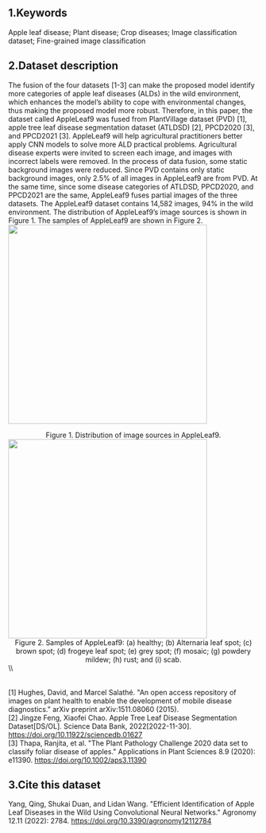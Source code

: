 ## 1.Keywords
Apple leaf disease; Plant disease; Crop diseases; Image classification dataset; Fine-grained image classification

## 2.Dataset description
The fusion of the four datasets [1-3] can make the proposed model identify more categories of apple leaf diseases (ALDs) in the wild environment, which enhances the model’s ability to cope with environmental changes, thus making the proposed model more robust. Therefore, in this paper, the dataset called AppleLeaf9 was fused from PlantVillage dataset (PVD) [1], apple tree leaf disease segmentation dataset (ATLDSD) [2], PPCD2020 [3], and PPCD2021 [3]. AppleLeaf9 will help agricultural practitioners better apply CNN models to solve more ALD practical problems. Agricultural disease experts were invited to screen each image, and images with incorrect labels were removed. In the process of data fusion, some static background images were reduced. Since PVD contains only static background images, only 2.5% of all images in AppleLeaf9 are from PVD. At the same time, since some disease categories of ATLDSD, PPCD2020, and PPCD2021 are the same, AppleLeaf9 fuses partial images of the three datasets. The AppleLeaf9 dataset contains 14,582 images, 94% in the wild environment. The distribution of AppleLeaf9’s image sources is shown in Figure 1. The samples of AppleLeaf9 are shown in Figure 2.  
<image src="./Figure 1.jpg" width="400">
<center>Figure 1. Distribution of image sources in AppleLeaf9.</center>

<image src="./Figure 2.jpg" width="400" height="400">
<center>Figure 2. Samples of AppleLeaf9: (a) healthy; (b) Alternaria leaf spot; (c) brown spot; (d) frogeye leaf spot; (e) grey spot; (f) mosaic; (g) powdery mildew; (h) rust; and (i) scab.</center>
\<table>\</table>


[1] Hughes, David, and Marcel Salathé. "An open access repository of images on plant health to enable the development of mobile disease diagnostics." arXiv preprint arXiv:1511.08060 (2015).  
[2] Jingze Feng, Xiaofei Chao. Apple Tree Leaf Disease Segmentation Dataset[DS/OL]. Science Data Bank, 2022[2022-11-30]. https://doi.org/10.11922/sciencedb.01627  
[3] Thapa, Ranjita, et al. "The Plant Pathology Challenge 2020 data set to classify foliar disease of apples." Applications in Plant Sciences 8.9 (2020): e11390. https://doi.org/10.1002/aps3.11390

## 3.Cite this dataset
Yang, Qing, Shukai Duan, and Lidan Wang. "Efficient Identification of Apple Leaf Diseases in the Wild Using Convolutional Neural Networks." Agronomy 12.11 (2022): 2784. https://doi.org/10.3390/agronomy12112784

